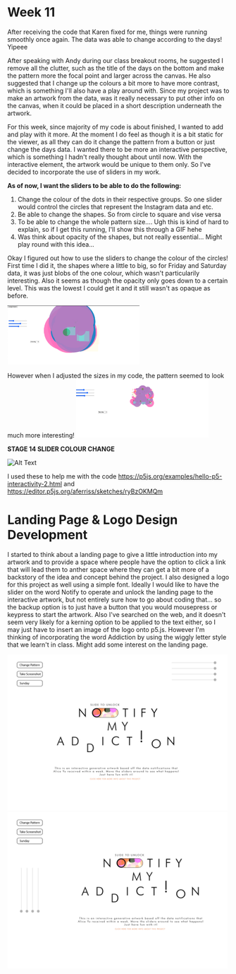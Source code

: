 # Week 11

After receiving the code that Karen fixed for me, things were running smoothly once again. The data was able to change according to the days! Yipeee

After speaking with Andy during our class breakout rooms, he suggested I remove all the clutter, such as the title of the days on the bottom and make the pattern more the focal point and larger across the canvas. He also suggested that I change up the colours a bit more to have more contrast, which is something I'll also have a play around with. Since my project was to make an artwork from the data, was it really necessary to put other info on the canvas, when it could be placed in a short description underneath the artwork. 

For this week, since majority of my code is about finished, I wanted to add and play with it more. At the moment I do feel as though it is a bit static for the viewer, as all they can do it change the pattern from a button or just change the days data. I wanted there to be more an interactive perspective, which is something I hadn't really thought about until now. With the interactive element, the artwork would be unique to them only. So I've decided to incorporate the use of sliders in my work. 

**As of now, I want the sliders to be able to do the following:**
1. Change the colour of the dots in their respective groups. So one slider would control the circles that represent the Instagram data and etc.
2. Be able to change the shapes. So from circle to square and vise versa
3. To be able to change the whole pattern size.... Ugh this is kind of hard to explain, so if I get this running, I'll show this through a GIF hehe
4. Was think about opacity of the shapes, but not really essential... Might play round with this idea...

Okay I figured out how to use the sliders to change the colour of the circles! First time I did it, the shapes where a little to big, so for Friday and Saturday data, it was just blobs of the one colour, which wasn't particularily interesting. Also it seems as though the opacity only goes down to a certain level. This was the lowest I could get it and it still wasn't as opaque as before.

<img src= "https://github.com/aliceyu1111/Slave-to-the-Algorithm/blob/master/Week%2011/Circles%20too%20Big%3F%3F%3F.png" width ="300" /> 

However when I adjusted the sizes in my code, the pattern seemed to look much more interesting!
<img src= "https://github.com/aliceyu1111/Slave-to-the-Algorithm/blob/master/Week%2011/Smaller%20Circles.png" width ="300" />

**STAGE 14 SLIDER COLOUR CHANGE**

![Alt Text](https://media.giphy.com/media/9tReCmaNAnl4PIAJ0O/giphy.gif)


I used these to help me with the code https://p5js.org/examples/hello-p5-interactivity-2.html and https://editor.p5js.org/aferriss/sketches/ryBzOKMQm


# Landing Page & Logo Design Development
I started to think about a landing page to give a little introduction into my artwork and to provide a space where people have the option to click a link that will lead them to anther space where they can get a bit more of a backstory of the idea and concept behind the project. 
I also designed a logo for this project as well using a simple font. Ideally I would like to have the slider on the word Notify to operate and unlock the landing page to the interactive artwork, but not entirely sure how to go about coding that... so the backup option is to just have a button that you would mousepress or keypress to start the artwork. Also I've searched on the web, and it doesn't seem very likely for a kerning option to be applied to the text either, so I may just have to insert an image of the logo onto p5.js. However I'm thinking of incorporating the word Addiction by using the wiggly letter style that we learn't in class. Might add some interest on the landing page.

<img src= "https://github.com/aliceyu1111/Slave-to-the-Algorithm/blob/master/Week%2011/Notify%20My%20Addiction%20Logo%201-01.jpg" width = "500"/> <img src= "https://github.com/aliceyu1111/Slave-to-the-Algorithm/blob/master/Week%2011/Notify%20My%20Addiction%20Logo%201-04.jpg" width = "500" />
